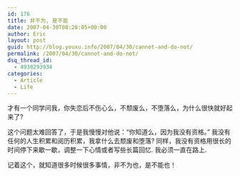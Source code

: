 ```yaml
---
id: 176
title: 非不为, 是不能
date: 2007-04-30T08:28:05+00:00
author: Eric
layout: post
guid: http://blog.youxu.info/2007/04/30/cannot-and-do-not/
permalink: /2007/04/30/cannot-and-do-not/
dsq_thread_id:
  - 4938293934
categories:
  - Article
  - Life
---
```

才有一个同学问我，你失恋后不伤心么，不颓废么，不堕落么，为什么很快就好起来了?

这个问题太难回答了，于是我慢慢对他说：“你知道么，因为我没有资格。” 我没有任何的人生积累和阅历积累，我拿什么去颓废和堕落? 同样，我没有资格用很长的时间停下来歇一歇，调整一下心情或者写些长篇回忆. 我必须一直在路上.

记着这个，就知道很多时候很多事情，非不为也，是不能也！